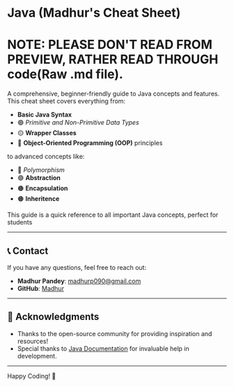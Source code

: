 # **Java (Madhur's Cheat Sheet)**

# NOTE: PLEASE DON'T READ FROM PREVIEW, RATHER READ THROUGH code(Raw .md file).

A comprehensive, beginner-friendly guide to Java concepts and features.  
This cheat sheet covers everything from:

- **Basic Java Syntax**
- 🟢 *Primitive and Non-Primitive Data Types*
- 🟡 **Wrapper Classes**
- 🔵 **Object-Oriented Programming (OOP)** principles

to advanced concepts like:

- 🔴 *Polymorphism*
- 🟣 **Abstraction**
- 🟠 **Encapsulation**
- 🟠 **Inheritence**

This guide is a quick reference to all important Java concepts, perfect for students


---

## 📞 Contact

If you have any questions, feel free to reach out:

- **Madhur Pandey**: madhurp090@gmail.com
- **GitHub**: [Madhur](https://github.com/Madhur6)

---

## 🎉 Acknowledgments

- Thanks to the open-source community for providing inspiration and resources!
- Special thanks to [Java Documentation](https://docs.oracle.com/javase/8/docs/) for invaluable help in development.

---

Happy Coding! 🎉
